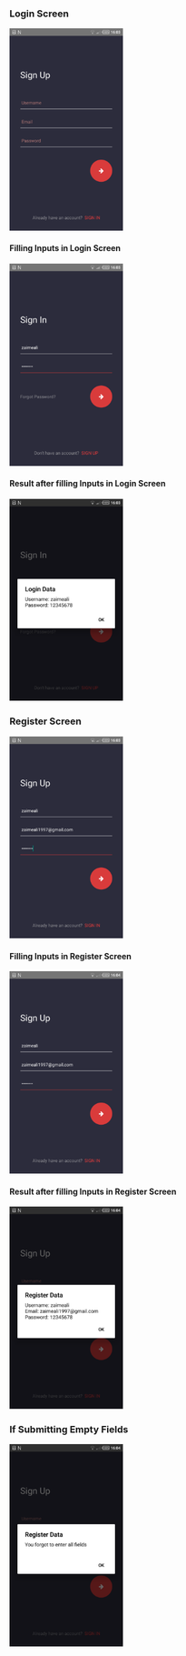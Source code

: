### Login Screen
<img src="./assets/screenshots/SS1.png" alt="Sign In Screen" width="200"/>

#### Filling Inputs in Login Screen
<img src="./assets/screenshots/SS2.png" alt="Sign In Screen Filling Inputs" width="200"/>

#### Result after filling Inputs in Login Screen
<img src="./assets/screenshots/SS3.png" alt="Sign In Screen Getting Output" width="200"/>

### Register Screen
<img src="./assets/screenshots/SS4.png" alt="Sign Up Screen" width="200"/>

#### Filling Inputs in Register Screen
<img src="./assets/screenshots/SS5.png" alt="Sign Up Screen Filling Inputs" width="200"/>

#### Result after filling Inputs in Register Screen
<img src="./assets/screenshots/SS6.png" alt="Sign Up Screen Getting Output" width="200"/>


### If Submitting Empty Fields
<img src="./assets/screenshots/SS7.png" alt="Empty Outputs" width="200"/>
